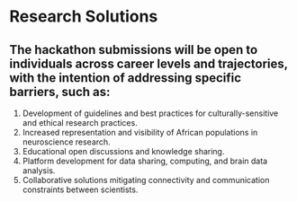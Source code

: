 # Research Solutions

## The hackathon submissions will be open to individuals across career levels and trajectories, with the intention of addressing specific barriers, such as:

1. Development of guidelines and best practices for culturally-sensitive and ethical research practices.
2. Increased representation and visibility of African populations in neuroscience research.
3. Educational open discussions and knowledge sharing.
4. Platform development for data sharing, computing, and brain data analysis.
5. Collaborative solutions mitigating connectivity and communication constraints between scientists.
